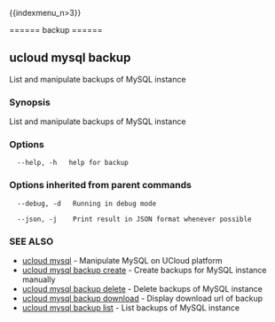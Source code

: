 {{indexmenu_n>3}}

====== backup ======

## ucloud mysql backup

List and manipulate backups of MySQL instance

### Synopsis

List and manipulate backups of MySQL instance

### Options

```
  --help, -h   help for backup 

```

### Options inherited from parent commands

```
  --debug, -d   Running in debug mode 

  --json, -j    Print result in JSON format whenever possible 

```

### SEE ALSO

* [ucloud mysql](software/cli/cmd/ucloud/mysql)	 - Manipulate MySQL on UCloud platform
* [ucloud mysql backup create](software/cli/cmd/ucloud/mysql/backup/create)	 - Create backups for MySQL instance manually
* [ucloud mysql backup delete](software/cli/cmd/ucloud/mysql/backup/delete)	 - Delete backups of MySQL instance
* [ucloud mysql backup download](software/cli/cmd/ucloud/mysql/backup/download)	 - Display download url of backup
* [ucloud mysql backup list](software/cli/cmd/ucloud/mysql/backup/list)	 - List backups of MySQL instance

